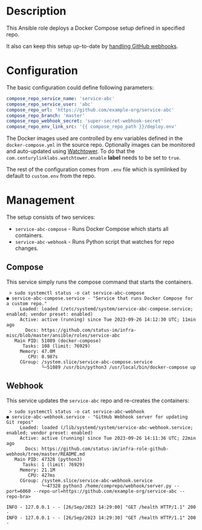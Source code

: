 # Description

This Ansible role deploys a Docker Compose setup defined in specified repo.

It also can keep this setup up-to-date by [handling GitHub webhooks](https://github.com/status-im/infra-role-github-webhook).

# Configuration

The basic configuration could define following parameters:
```yaml
compose_repo_service_name: 'service-abc'
compose_repo_service_user: 'abc'
compose_repo_url: 'https://github.com/example-org/service-abc'
compose_repo_branch: 'master'
compose_repo_webhook_secret: 'super-secret-webhook-secret'
compose_repo_env_link_src: '{{ compose_repo_path }}/deploy.env'
```
The Docker images used are controlled by env variables defined in the `docker-compose.yml` in the source repo.
Optionally images can be monitored and auto-updated using [Watchtower](https://github.com/containrrr/watchtower).
To do that the `com.centurylinklabs.watchtower.enable` __label__ needs to be set to `true`.

The rest of the configuration comes from `.env` file which is symlinked by default to `custom.env` from the repo.

# Management

The setup consists of two services:

* `service-abc-compose` - Runs Docker Compose which starts all containers.
* `service-abc-webhook` - Runs Python script that watches for repo changes.

## Compose

This service simply runs the compose command that starts the containers.
```
 > sudo systemctl status -o cat service-abc-compose
● service-abc-compose.service - "Service that runs Docker Compose for a custom repo."
     Loaded: loaded (/etc/systemd/system/service-abc-compose.service; enabled; vendor preset: enabled)
     Active: active (running) since Tue 2023-09-26 14:12:30 UTC; 11min ago
       Docs: https://github.com/status-im/infra-misc/blob/master/ansible/roles/service-abc
   Main PID: 51089 (docker-compose)
      Tasks: 108 (limit: 76929)
     Memory: 47.0M
        CPU: 8.987s
     CGroup: /system.slice/service-abc-compose.service
             └─51089 /usr/bin/python3 /usr/local/bin/docker-compose up
```

## Webhook

This service updates the `service-abc` repo and re-creates the containers:
```
 > sudo systemctl status -o cat service-abc-webhook
● service-abc-webhook.service - "GitHub Webhook server for updating Git repos"
     Loaded: loaded (/lib/systemd/system/service-abc-webhook.service; enabled; vendor preset: enabled)
     Active: active (running) since Tue 2023-09-26 14:11:36 UTC; 22min ago
       Docs: https://github.com/status-im/infra-role-github-webhook/tree/master/README.md
   Main PID: 47328 (python3)
      Tasks: 1 (limit: 76929)
     Memory: 21.1M
        CPU: 427ms
     CGroup: /system.slice/service-abc-webhook.service
             └─47328 python3 /home/comprepo/webhook/server.py --port=6060 --repo-url=https://github.com/example-org/service-abc --repo-bra>

INFO - 127.0.0.1 - - [26/Sep/2023 14:29:00] "GET /health HTTP/1.1" 200 -
INFO - 127.0.0.1 - - [26/Sep/2023 14:29:30] "GET /health HTTP/1.1" 200 -
```
